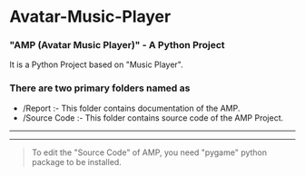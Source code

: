 # Avatar-Music-Player



### "AMP (Avatar Music Player)" - A Python Project
It is a Python Project based on "Music Player".



### There are two primary folders named as
-  /Report :-
    This folder contains documentation of the AMP.
-  /Source Code :-
    This folder contains source code of the AMP Project.
    
    
***
***
> To edit the "Source Code" of AMP, you need "pygame" python package to be installed.    
